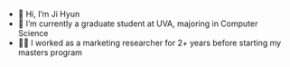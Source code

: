 - 👋 Hi, I’m Ji Hyun
- 🌱 I’m currently a graduate student at UVA, majoring in Computer Science
- 👩‍💼 I worked as a marketing researcher for 2+ years before starting my masters program
